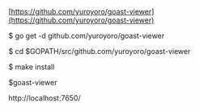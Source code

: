[https://github.com/yuroyoro/goast-viewer](https://github.com/yuroyoro/goast-viewer)

$ go get -d github.com/yuroyoro/goast-viewer

$ cd $GOPATH/src/github.com/yuroyoro/goast-viewer

$ make install

$goast-viewer

http://localhost:7650/

